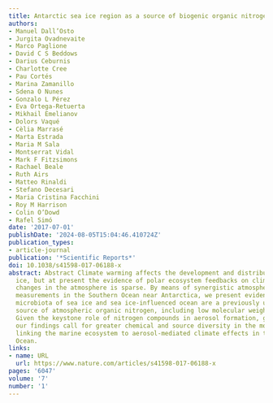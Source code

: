```yaml
---
title: Antarctic sea ice region as a source of biogenic organic nitrogen in aerosols
authors:
- Manuel Dall’Osto
- Jurgita Ovadnevaite
- Marco Paglione
- David C S Beddows
- Darius Ceburnis
- Charlotte Cree
- Pau Cortés
- Marina Zamanillo
- Sdena O Nunes
- Gonzalo L Pérez
- Eva Ortega-Retuerta
- Mikhail Emelianov
- Dolors Vaqué
- Cèlia Marrasé
- Marta Estrada
- Maria M Sala
- Montserrat Vidal
- Mark F Fitzsimons
- Rachael Beale
- Ruth Airs
- Matteo Rinaldi
- Stefano Decesari
- Maria Cristina Facchini
- Roy M Harrison
- Colin O’Dowd
- Rafel Simó
date: '2017-07-01'
publishDate: '2024-08-05T15:04:46.410724Z'
publication_types:
- article-journal
publication: '*Scientific Reports*'
doi: 10.1038/s41598-017-06188-x
abstract: Abstract Climate warming affects the development and distribution of sea
  ice, but at present the evidence of polar ecosystem feedbacks on climate through
  changes in the atmosphere is sparse. By means of synergistic atmospheric and oceanic
  measurements in the Southern Ocean near Antarctica, we present evidence that the
  microbiota of sea ice and sea ice-influenced ocean are a previously unknown significant
  source of atmospheric organic nitrogen, including low molecular weight alkyl-amines.
  Given the keystone role of nitrogen compounds in aerosol formation, growth and neutralization,
  our findings call for greater chemical and source diversity in the modelling efforts
  linking the marine ecosystem to aerosol-mediated climate effects in the Southern
  Ocean.
links:
- name: URL
  url: https://www.nature.com/articles/s41598-017-06188-x
pages: '6047'
volume: '7'
number: '1'
---
```

